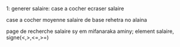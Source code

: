 1:
generer salaire: 
case a cocher ecraser salaire
    
case a cocher moyenne salaire de base rehetra no alaina

page de recherche salaire sy em mifanaraka aminy;
element salaire, signe(<,>,<=,>=) 